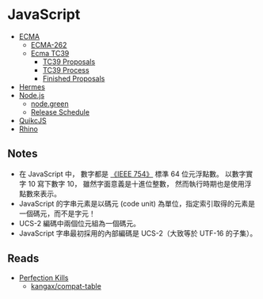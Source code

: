 # JavaScript

- [ECMA](https://www.ecma-international.org)
    - [ECMA-262](https://www.ecma-international.org/publications-and-standards/standards/ecma-262/)
    - [Ecma TC39](https://github.com/tc39)
        - [TC39 Proposals](https://github.com/tc39/proposals/)
        - [TC39 Process](https://tc39.es/process-document/)
        - [Finished Proposals](https://github.com/tc39/proposals/blob/main/finished-proposals.md)
- [Hermes](https://github.com/facebook/hermes)
- [Node.js](https://nodejs.org/en)
    - [node.green](https://node.green/)        
    - [Release Schedule](https://github.com/nodejs/Release#readme)
- [QuikcJS](https://bellard.org/quickjs/)
- [Rhino](https://github.com/mozilla/rhino)

## Notes

- 在 JavaScript 中， 數字都是 [《IEEE 754》](https://zh.wikipedia.org/zh/IEEE_754) 標準 64 位元浮點數。 以數字實字 10 寫下數字 10， 雖然字面意義是十進位整數， 然而執行時期也是使用浮點數來表示。
- JavaScript 的字串元素是以碼元 (code unit) 為單位，指定索引取得的元素是一個碼元，而不是字元！
 - UCS-2 編碼中兩個位元組為一個碼元。
 - JavaScript 字串最初採用的內部編碼是 UCS-2（大致等於 UTF-16 的子集）。

## Reads

- [Perfection Kills](http://perfectionkills.com/)
    - [kangax/compat-table](https://kangax.github.io/compat-table/es6/)